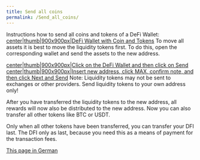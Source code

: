 ```yaml
---
title: Send all coins
permalink: /Send_all_coins/
---
```


Instructions how to send all coins and tokens of a DeFi Wallet:
[center\|thumb\|900x900px\|DeFi Wallet with Coin and
Tokens](/File:210318_1518.png "wikilink") To move all assets it is best
to move the liquidity tokens first. To do this, open the corresponding
wallet and send the assets to the new address.

[center\|thumb\|900x900px\|Click on the DeFi Wallet and then click on
Send](/File:210318_1520.png "wikilink")
[center\|thumb\|900x900px\|Insert new address, click MAX, confirm note,
and then click Next and Send](/File:210318_1522.png "wikilink") Note:
Liquidity tokens may not be sent to exchanges or other providers. Send
liquidity tokens to your own address only!

After you have transferred the liquidity tokens to the new address, all
rewards will now also be distributed to the new address. Now you can
also transfer all other tokens like BTC or USDT.

Only when all other tokens have been transferred, you can transfer your
DFI last. The DFI only as last, because you need this as a means of
payment for the transaction fees.

[This page in German](/Alle_Coins_versenden "wikilink")